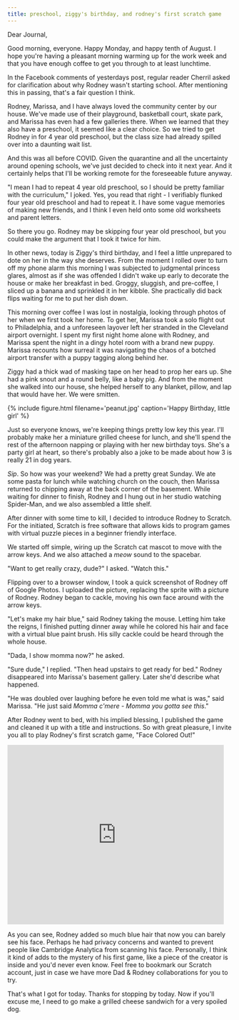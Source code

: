 ```yaml
---
title: preschool, ziggy's birthday, and rodney's first scratch game
---
```


Dear Journal,

Good morning, everyone.  Happy Monday, and happy tenth of August.  I
hope you're having a pleasant morning warming up for the work week and
that you have enough coffee to get you through to at least lunchtime.

In the Facebook comments of yesterdays post, regular reader Cherril
asked for clarification about why Rodney wasn't starting school.
After mentioning this in passing, that's a fair question I think.

Rodney, Marissa, and I have always loved the community center by our
house.  We've made use of their playground, basketball court, skate
park, and Marissa has even had a few galleries there.  When we learned
that they also have a preschool, it seemed like a clear choice.  So we
tried to get Rodney in for 4 year old preschool, but the class size
had already spilled over into a daunting wait list.

And this was all before COVID.  Given the quarantine and all the
uncertainty around opening schools, we've just decided to check into
it next year.  And it certainly helps that I'll be working remote for
the foreseeable future anyway.

"I mean I had to repeat 4 year old preschool, so I should be pretty
familiar with the curriculum," I joked.  Yes, you read that right - I
verifiably flunked four year old preschool and had to repeat it.  I
have some vague memories of making new friends, and I think I even
held onto some old worksheets and parent letters.

So there you go.  Rodney may be skipping four year old preschool, but
you could make the argument that I took it twice for him.

In other news, today is Ziggy's third birthday, and I feel a little
unprepared to dote on her in the way she deserves.  From the moment I
rolled over to turn off my phone alarm this morning I was subjected to
judgmental princess glares, almost as if she was offended I didn't
wake up early to decorate the house or make her breakfast in bed.
Groggy, sluggish, and pre-coffee, I sliced up a banana and sprinkled
it in her kibble.  She practically did back flips waiting for me to
put her dish down.

This morning over coffee I was lost in nostalgia, looking through
photos of her when we first took her home.  To get her, Marissa took a
solo flight out to Philadelphia, and a unforeseen layover left her
stranded in the Cleveland airport overnight.  I spent my first night
home alone with Rodney, and Marissa spent the night in a dingy hotel
room with a brand new puppy.  Marissa recounts how surreal it was
navigating the chaos of a botched airport transfer with a puppy
tagging along behind her.

Ziggy had a thick wad of masking tape on her head to prop her ears up.
She had a pink snout and a round belly, like a baby pig.  And from the
moment she walked into our house, she helped herself to any blanket,
pillow, and lap that would have her.  We were smitten.

{% include figure.html filename='peanut.jpg' caption='Happy Birthday,
little girl' %}

Just so everyone knows, we're keeping things pretty low key this year.
I'll probably make her a miniature grilled cheese for lunch, and
she'll spend the rest of the afternoon napping or playing with her new
birthday toys.  She's a party girl at heart, so there's probably also
a joke to be made about how 3 is really 21 in dog years.

_Sip_.  So how was your weekend?  We had a pretty great Sunday.  We
ate some pasta for lunch while watching church on the couch, then
Marissa returned to chipping away at the back corner of the basement.
While waiting for dinner to finish, Rodney and I hung out in her
studio watching Spider-Man, and we also assembled a little shelf.

After dinner with some time to kill, I decided to introduce Rodney to
Scratch.  For the initiated, Scratch is free software that allows kids
to program games with virtual puzzle pieces in a beginner friendly
interface.

We started off simple, wiring up the Scratch cat mascot to move with
the arrow keys.  And we also attached a _meow_ sound to the spacebar.

"Want to get really crazy, dude?" I asked.  "Watch this."

Flipping over to a browser window, I took a quick screenshot of Rodney
off of Google Photos.  I uploaded the picture, replacing the sprite
with a picture of Rodney.  Rodney began to cackle, moving his own face
around with the arrow keys.

"Let's make my hair blue," said Rodney taking the mouse.  Letting him
take the reigns, I finished putting dinner away while he colored his
hair and face with a virtual blue paint brush.  His silly cackle could
be heard through the whole house.

"Dada, I show momma now?" he asked.

"Sure dude," I replied.  "Then head upstairs to get ready for bed."
Rodney disappeared into Marissa's basement gallery.  Later she'd
describe what happened.

"He was doubled over laughing before he even told me what is was,"
said Marissa.  "He just said _Momma c'mere - Momma you gotta see
this_."

After Rodney went to bed, with his implied blessing, I published the
game and cleaned it up with a title and instructions.  So with great
pleasure, I invite you all to play Rodney's first scratch game, "Face
Colored Out!"

<iframe src="https://scratch.mit.edu/projects/416810503/embed" allowtransparency="true" width="485" height="402" frameborder="0" scrolling="no" allowfullscreen></iframe>

As you can see, Rodney added so much blue hair that now you can barely
see his face.  Perhaps he had privacy concerns and wanted to prevent
people like Cambridge Analytica from scanning his face.  Personally, I
think it kind of adds to the mystery of his first game, like a piece
of the creator is inside and you'd never even know.  Feel free to
bookmark our Scratch account, just in case we have more Dad & Rodney
collaborations for you to try.

That's what I got for today.  Thanks for stopping by today.  Now if
you'll excuse me, I need to go make a grilled cheese sandwich for a
very spoiled dog.
